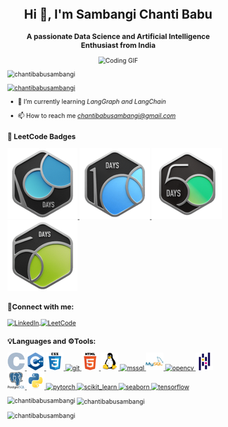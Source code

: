 <h1 align="center">Hi 👋, I'm Sambangi Chanti Babu</h1>
<h3 align="center">A passionate Data Science and Artificial Intelligence Enthusiast from India</h3>
<p align="center">
  <img src="https://camo.githubusercontent.com/f5026c6c06c8d551b7f8d7ce8f61a48dbf4bf91937b6c4a304f013370d288ed6/68747470733a2f2f63646e2e6472696262626c652e636f6d2f75736572732f313136323037372f73637265656e73686f74732f343634393436342f6d656469612f63363539306337306135393636613362616633313166303831636464613566662e676966" alt="Coding GIF" width="900"/>
</p>

<p align="left"> <img src="https://komarev.com/ghpvc/?username=chantibabusambangi&label=Profile%20views&color=0e75b6&style=flat" alt="chantibabusambangi" /> </p>

<p align="left"> <a href="https://github.com/ryo-ma/github-profile-trophy"><img src="https://github-profile-trophy.vercel.app/?username=chantibabusambangi" alt="chantibabusambangi" /></a> </p>

- 🌱 I’m currently learning *LangGraph and LangChain*

- 📫 How to reach me *chantibabusambangi@gmail.com*

### 🏅 LeetCode Badges 

<p align="left">
  <a href="https://leetcode.com/u/chanti123/" target="_blank">
    <img src="https://raw.githubusercontent.com/chantibabusambangi/assets/main/leetcode_100_1_badge.gif" alt="LeetCode 100 Day Badge 1" width="160"/>
  </a>
  <a href="https://leetcode.com/u/chanti123/" target="_blank">
    <img src="https://raw.githubusercontent.com/chantibabusambangi/assets/main/leetcode_100_badge.gif" alt="LeetCode 100 Day Badge" width="160"/>
  </a>
  <a href="https://leetcode.com/u/chanti123/" target="_blank">
    <img src="https://raw.githubusercontent.com/chantibabusambangi/assets/main/leetcode_50_1_badge.gif" alt="LeetCode 50 Day Badge 1" width="160"/>
  </a>
  <a href="https://leetcode.com/u/chanti123/" target="_blank">
    <img src="https://raw.githubusercontent.com/chantibabusambangi/assets/main/leetcode_50_badge.gif" alt="LeetCode 50 Day Badge" width="160"/>
  </a>
</p>


<h3 align="left"> 🤝Connect with me:</h3>
<p align="left">
  <a href="https://www.linkedin.com/in/sambangi-chanti-babu-b9bb20269/" target="_blank">
    <img align="center" src="https://raw.githubusercontent.com/rahuldkjain/github-profile-readme-generator/master/src/images/icons/Social/linked-in-alt.svg" alt="LinkedIn" height="50" width="50" />
  </a>
  <a href="https://leetcode.com/u/chanti123/" target="_blank">
    <img align="center" src="https://upload.wikimedia.org/wikipedia/commons/1/19/LeetCode_logo_black.png" alt="LeetCode" height="60" width="60" />
  </a>
</p>

<h3 align="left">💡Languages and ⚙️Tools:</h3>
<p align="left"> <a href="https://www.cprogramming.com/" target="_blank" rel="noreferrer"> <img src="https://raw.githubusercontent.com/devicons/devicon/master/icons/c/c-original.svg" alt="c" width="40" height="40"/> </a> <a href="https://www.w3schools.com/cpp/" target="_blank" rel="noreferrer"> <img src="https://raw.githubusercontent.com/devicons/devicon/master/icons/cplusplus/cplusplus-original.svg" alt="cplusplus" width="40" height="40"/> </a> <a href="https://www.w3schools.com/css/" target="_blank" rel="noreferrer"> <img src="https://raw.githubusercontent.com/devicons/devicon/master/icons/css3/css3-original-wordmark.svg" alt="css3" width="40" height="40"/> </a> <a href="https://git-scm.com/" target="_blank" rel="noreferrer"> <img src="https://www.vectorlogo.zone/logos/git-scm/git-scm-icon.svg" alt="git" width="40" height="40"/> </a> <a href="https://www.w3.org/html/" target="_blank" rel="noreferrer"> <img src="https://raw.githubusercontent.com/devicons/devicon/master/icons/html5/html5-original-wordmark.svg" alt="html5" width="40" height="40"/> </a> <a href="https://www.linux.org/" target="_blank" rel="noreferrer"> <img src="https://raw.githubusercontent.com/devicons/devicon/master/icons/linux/linux-original.svg" alt="linux" width="40" height="40"/> </a> <a href="https://www.microsoft.com/en-us/sql-server" target="_blank" rel="noreferrer"> <img src="https://www.svgrepo.com/show/303229/microsoft-sql-server-logo.svg" alt="mssql" width="40" height="40"/> </a> <a href="https://www.mysql.com/" target="_blank" rel="noreferrer"> <img src="https://raw.githubusercontent.com/devicons/devicon/master/icons/mysql/mysql-original-wordmark.svg" alt="mysql" width="40" height="40"/> </a> <a href="https://opencv.org/" target="_blank" rel="noreferrer"> <img src="https://www.vectorlogo.zone/logos/opencv/opencv-icon.svg" alt="opencv" width="40" height="40"/> </a> <a href="https://pandas.pydata.org/" target="_blank" rel="noreferrer"> <img src="https://raw.githubusercontent.com/devicons/devicon/2ae2a900d2f041da66e950e4d48052658d850630/icons/pandas/pandas-original.svg" alt="pandas" width="40" height="40"/> </a> <a href="https://www.postgresql.org" target="_blank" rel="noreferrer"> <img src="https://raw.githubusercontent.com/devicons/devicon/master/icons/postgresql/postgresql-original-wordmark.svg" alt="postgresql" width="40" height="40"/> </a> <a href="https://www.python.org" target="_blank" rel="noreferrer"> <img src="https://raw.githubusercontent.com/devicons/devicon/master/icons/python/python-original.svg" alt="python" width="40" height="40"/> </a> <a href="https://pytorch.org/" target="_blank" rel="noreferrer"> <img src="https://www.vectorlogo.zone/logos/pytorch/pytorch-icon.svg" alt="pytorch" width="40" height="40"/> </a> <a href="https://scikit-learn.org/" target="_blank" rel="noreferrer"> <img src="https://upload.wikimedia.org/wikipedia/commons/0/05/Scikit_learn_logo_small.svg" alt="scikit_learn" width="40" height="40"/> </a> <a href="https://seaborn.pydata.org/" target="_blank" rel="noreferrer"> <img src="https://seaborn.pydata.org/_images/logo-mark-lightbg.svg" alt="seaborn" width="40" height="40"/> </a> <a href="https://www.tensorflow.org" target="_blank" rel="noreferrer"> <img src="https://www.vectorlogo.zone/logos/tensorflow/tensorflow-icon.svg" alt="tensorflow" width="40" height="40"/> </a> </p>

<p><img align="left" src="https://github-readme-stats.vercel.app/api/top-langs?username=chantibabusambangi&show_icons=true&locale=en&layout=compact" alt="chantibabusambangi" /></p>

<p>&nbsp;<img align="center" src="https://github-readme-stats.vercel.app/api?username=chantibabusambangi&show_icons=true&locale=en" alt="chantibabusambangi" /></p>
<p>
  <img align="center" src="https://github-readme-streak-stats.herokuapp.com/?user=chantibabusambangi&" alt="chantibabusambangi" />
</p>
